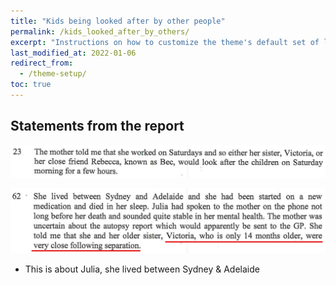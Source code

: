 ```yaml
---
title: "Kids being looked after by other people"
permalink: /kids_looked_after_by_others/
excerpt: "Instructions on how to customize the theme's default set of layouts, includes, and stylesheets when using the Ruby Gem version."
last_modified_at: 2022-01-06
redirect_from:
  - /theme-setup/
toc: true
---
```

## Statements from the report

![](../blobs/reportkidslookedafter/report_kidslookedafter1.png)


![](../blobs/reportkidslookedafter/report_kidslookedafter2.png)
- This is about Julia, she lived between Sydney & Adelaide